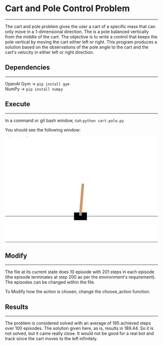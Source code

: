 # Cart and Pole Control Problem

---

The cart and pole problem gives the user a cart of a specific mass that
can only move in a 1-dimensional direction. The is a pole balanced vertically
from the middle of the cart. The objective is to write a control that
keeps the pole vertical by moving the cart either left or right. This
program produces a solution based on the observations of the pole angle to
the cart and the cart's velocity in either left or right direction.

## Dependencies

---

OpenAI Gym -> `pip install gym` \
NumPy	   -> `pip install numpy`

## Execute

---

In a command or git bash window, run `python cart-pole.py`

You should see the following window:

![1 episode of cart and pole](cp_1.gif)

## Modify

---

  The file at its current state does 10 episode with 201 steps in each episode (the
  episode terminates at step 200 as per the environment's requirement). The episodes
  can be changed within the file.

  To Modify how the action is chosen, change the choose_action function.


## Results

---

The problem is considered solved with an average of 195 achieved steps over 100
episodes. The solution given here, as is, results in 189.44. So it is not solved,
but it came really close. It would not be good for a real bot and track since the
cart moves to the left infinitely.
